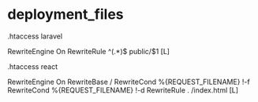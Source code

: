 # deployment_files

.htaccess laravel 

<IfModule mod_rewrite.c>
    RewriteEngine On
    RewriteRule ^(.*)$ public/$1 [L]
</IfModule>

.htaccess react 

<IfModule mod_rewrite.c>
  RewriteEngine On
  RewriteBase /
  RewriteCond %{REQUEST_FILENAME} !-f
  RewriteCond %{REQUEST_FILENAME} !-d
  RewriteRule . /index.html [L]
</IfModule>
